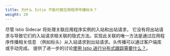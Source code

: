 ```yaml
---
title: 为什么 Istio 不能代替应用程序传播标头？
weight: 20
---
```


尽管 Istio Sidecar 将处理关联应用程序实例的入站和出站请求，
它没有将出站请求与导致它们的入站请求相关联的隐式方法。实现此关联的唯一方法是通过应用程序传播相关信息
（例如标头）从入站请求到出站请求。头传播可以通过客户端库或手动完成。
提供了进一步的讨论[使用 Istio 进行分布式跟踪需要什么？](/zh/faq/distributed-tracing/#how-to-support-tracing)。
